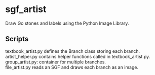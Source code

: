 # sgf_artist
Draw Go stones and labels using the Python Image Library.

## Scripts
textbook_artist.py defines the Branch class storing each branch.  
artist_helper.py contains helper functions called in textbook_artist.py.  
group_artist.py: container for multiple branches.  
file_artist.py reads an SGF and draws each branch as an image.  
